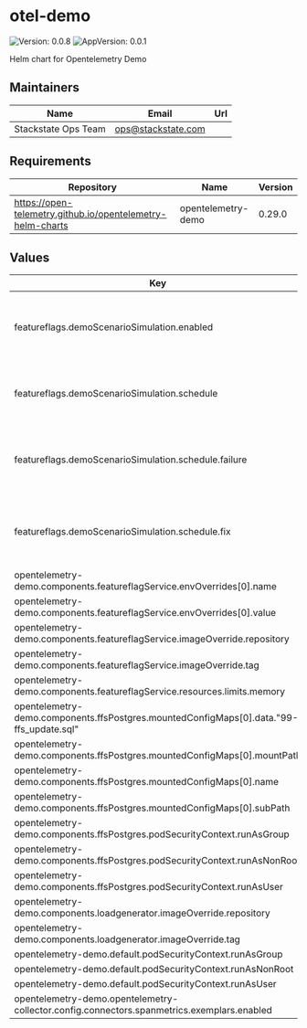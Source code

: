 # otel-demo

![Version: 0.0.8](https://img.shields.io/badge/Version-0.0.8-informational?style=flat-square) ![AppVersion: 0.0.1](https://img.shields.io/badge/AppVersion-0.0.1-informational?style=flat-square)

Helm chart for Opentelemetry Demo

## Maintainers

| Name | Email | Url |
| ---- | ------ | --- |
| Stackstate Ops Team | <ops@stackstate.com> |  |

## Requirements

| Repository | Name | Version |
|------------|------|---------|
| https://open-telemetry.github.io/opentelemetry-helm-charts | opentelemetry-demo | 0.29.0 |

## Values

| Key | Type | Default | Description |
|-----|------|---------|-------------|
| featureflags.demoScenarioSimulation.enabled | bool | `true` | Whether the k8s demo scenario should be enabled. |
| featureflags.demoScenarioSimulation.schedule | object | `{"failure":"0 * * * *","fix":"30 * * * *"}` | The cron schedule to trigger the k8s demo scenario. |
| featureflags.demoScenarioSimulation.schedule.failure | string | `"0 * * * *"` | The cron schedule to trigger the faulty k8s demo scenario. |
| featureflags.demoScenarioSimulation.schedule.fix | string | `"30 * * * *"` | The cron schedule to fix the faulty k8s demo scenario. |
| opentelemetry-demo.components.featureflagService.envOverrides[0].name | string | `"DISABLE_FEATURE_FLAGS"` |  |
| opentelemetry-demo.components.featureflagService.envOverrides[0].value | string | `"false"` |  |
| opentelemetry-demo.components.featureflagService.imageOverride.repository | string | `"quay.io/stackstate/opentelemetry-demo"` |  |
| opentelemetry-demo.components.featureflagService.imageOverride.tag | string | `"dev-11b1c878-featureflagservice"` |  |
| opentelemetry-demo.components.featureflagService.resources.limits.memory | string | `nil` |  |
| opentelemetry-demo.components.ffsPostgres.mountedConfigMaps[0].data."99-ffs_update.sql" | string | `"UPDATE public.featureflags SET enabled = 1 WHERE name = 'adServiceFailure';\n"` |  |
| opentelemetry-demo.components.ffsPostgres.mountedConfigMaps[0].mountPath | string | `"/docker-entrypoint-initdb.d/99-ffs_update.sql"` |  |
| opentelemetry-demo.components.ffsPostgres.mountedConfigMaps[0].name | string | `"init-scripts"` |  |
| opentelemetry-demo.components.ffsPostgres.mountedConfigMaps[0].subPath | string | `"99-ffs_update.sql"` |  |
| opentelemetry-demo.components.ffsPostgres.podSecurityContext.runAsGroup | int | `70` |  |
| opentelemetry-demo.components.ffsPostgres.podSecurityContext.runAsNonRoot | bool | `true` |  |
| opentelemetry-demo.components.ffsPostgres.podSecurityContext.runAsUser | int | `70` |  |
| opentelemetry-demo.components.loadgenerator.imageOverride.repository | string | `"quay.io/stackstate/opentelemetry-demo"` |  |
| opentelemetry-demo.components.loadgenerator.imageOverride.tag | string | `"dev-7a35e404-loadgenerator"` |  |
| opentelemetry-demo.default.podSecurityContext.runAsGroup | int | `65534` |  |
| opentelemetry-demo.default.podSecurityContext.runAsNonRoot | bool | `true` |  |
| opentelemetry-demo.default.podSecurityContext.runAsUser | int | `65534` |  |
| opentelemetry-demo.opentelemetry-collector.config.connectors.spanmetrics.exemplars.enabled | bool | `false` |  |

